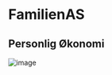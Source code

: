 # FamilienAS


## Personlig Økonomi 

![image](https://github.com/user-attachments/assets/ca40ac5b-c3fd-4bba-b611-06841640dfe7)


